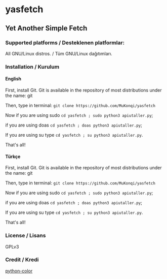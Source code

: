 # yasfetch
## Yet Another Simple Fetch
### Supported platforms / Desteklenen platformlar:
All GNU/Linux distros. / Tüm GNU/Linux dağıtımları.
### Installation / Kurulum
#### English
First, install Git. Git is available in the repository of most distributions under the name: git

Then, type in terminal: ```git clone https://github.com/MuKonqi/yasfetch```

Now if you are using sudo ```cd yasfetch ; sudo python3 apiutaller.py```;

if you are using doas ```cd yasfetch ; doas python3 apiutaller.py```;

If you are using su type ```cd yasfetch ; su python3 apiutaller.py```.

That's all!
#### Türkçe
First, install Git. Git is available in the repository of most distributions under the name: git

Then, type in terminal: ```git clone https://github.com/MuKonqi/yasfetch```

Now if you are using sudo ```cd yasfetch ; sudo python3 apiutaller.py```;

if you are using doas ```cd yasfetch ; doas python3 apiutaller.py```;

If you are using su type ```cd yasfetch ; su python3 apiutaller.py```.

That's all!
### License / Lisans
GPLv3
### Credit / Kredi
[python-color](https://github.com/Afacanc38/python-color)
